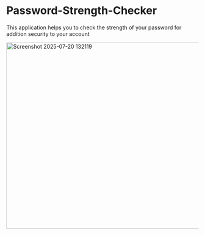 # Password-Strength-Checker
This application helps you to check the strength of your password for addition security to your account

<img width="677" height="490" alt="Screenshot 2025-07-20 132119" src="https://github.com/user-attachments/assets/8fe8ad43-2bdc-4811-89b4-7291f6b64043" />
